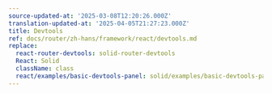 ```yaml
---
source-updated-at: '2025-03-08T12:20:26.000Z'
translation-updated-at: '2025-04-05T21:27:23.000Z'
title: Devtools
ref: docs/router/zh-hans/framework/react/devtools.md
replace:
  react-router-devtools: solid-router-devtools
  React: Solid
  className: class
  react/examples/basic-devtools-panel: solid/examples/basic-devtools-panel
---
```

